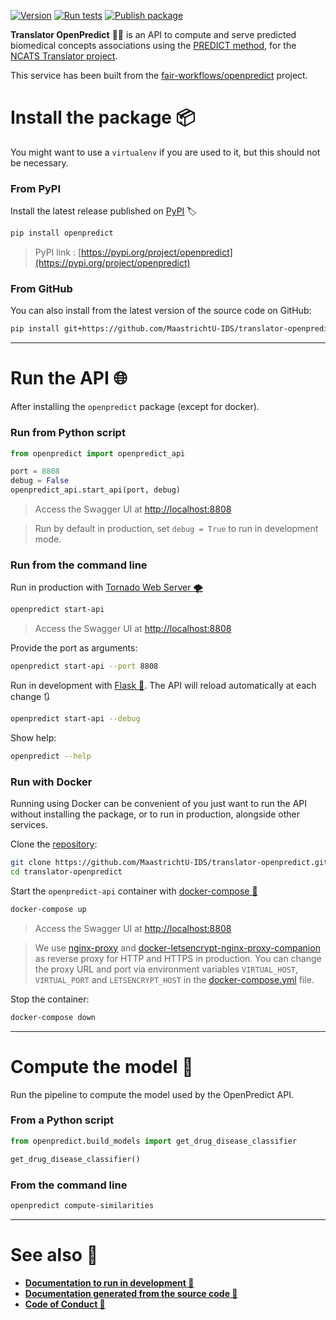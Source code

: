 [![Version](https://img.shields.io/pypi/v/openpredict)](https://pypi.org/project/openpredict) [![Run tests](https://github.com/MaastrichtU-IDS/translator-openpredict/workflows/Run%20tests/badge.svg)](https://github.com/MaastrichtU-IDS/translator-openpredict/actions?query=workflow%3A%22Run+tests%22) [![Publish package](https://github.com/MaastrichtU-IDS/translator-openpredict/workflows/Publish%20package/badge.svg)](https://github.com/MaastrichtU-IDS/translator-openpredict/actions?query=workflow%3A%22Publish+package%22)

**Translator OpenPredict** 🔮🐍 is an API to compute and serve predicted biomedical concepts associations using the [PREDICT method](https://www.ncbi.nlm.nih.gov/pmc/articles/PMC3159979/), for the [NCATS Translator project](https://ncats.nih.gov/translator/about). 

This service has been built from the [fair-workflows/openpredict](https://github.com/fair-workflows/openpredict) project.

# Install the package 📦

You might want to use a `virtualenv` if you are used to it, but this should not be necessary.

### From PyPI

Install the latest release published on [PyPI](https://pypi.org/project/openpredict) 🏷️

```bash
pip install openpredict
```

> PyPI link : [https://pypi.org/project/openpredict](https://pypi.org/project/openpredict)

### From GitHub

You can also install from the latest version of the source code on GitHub:

```bash
pip install git+https://github.com/MaastrichtU-IDS/translator-openpredict
```

---

# Run the API 🌐

After installing the `openpredict` package (except for docker).

### Run from Python script

```python
from openpredict import openpredict_api

port = 8808
debug = False
openpredict_api.start_api(port, debug)
```

> Access the Swagger UI at [http://localhost:8808](http://localhost:8808)

> Run by default in production, set `debug = True` to run in development mode. 

### Run from the command line

Run in production with [Tornado Web Server 🌪️](https://www.tornadoweb.org/en/stable/)

```bash
openpredict start-api
```

> Access the Swagger UI at [http://localhost:8808](http://localhost:8808)

Provide the port as arguments:

```bash
openpredict start-api --port 8808
```

Run in development with [Flask 🧪](https://flask.palletsprojects.com/en/1.1.x/). The API will reload automatically at each change 🔃

```bash
openpredict start-api --debug
```

Show help:

```bash
openpredict --help
```

### Run with Docker

Running using Docker can be convenient of you just want to run the API without installing the package, or to run in production, alongside other services.

Clone the [repository](https://github.com/MaastrichtU-IDS/translator-openpredict):

```bash
git clone https://github.com/MaastrichtU-IDS/translator-openpredict.git
cd translator-openpredict
```

Start the `openpredict-api` container with [docker-compose 🐳](https://docs.docker.com/compose/)

```bash
docker-compose up
```

> Access the Swagger UI at [http://localhost:8808](http://localhost:8808)

> We use [nginx-proxy](https://github.com/nginx-proxy/nginx-proxy) and [docker-letsencrypt-nginx-proxy-companion](https://github.com/nginx-proxy/docker-letsencrypt-nginx-proxy-companion) as reverse proxy for HTTP and HTTPS in production. You can change the proxy URL and port via environment variables `VIRTUAL_HOST`, `VIRTUAL_PORT` and `LETSENCRYPT_HOST` in the [docker-compose.yml](https://github.com/MaastrichtU-IDS/translator-openpredict/blob/master/docker-compose.yml) file.

Stop the container:

```bash
docker-compose down
```

---

# Compute the model 🤖

Run the pipeline to compute the model used by the OpenPredict API.

### From a Python script

```python
from openpredict.build_models import get_drug_disease_classifier

get_drug_disease_classifier()
```

### From the command line

```bash
openpredict compute-similarities
```

---

# See also 👀

* **[Documentation to run in development 📝](docs/dev)**
* **[Documentation generated from the source code 📖](docs)**
* **[Code of Conduct 🤼](https://github.com/MaastrichtU-IDS/translator-openpredict/blob/master/CODE_OF_CONDUCT.md)**
